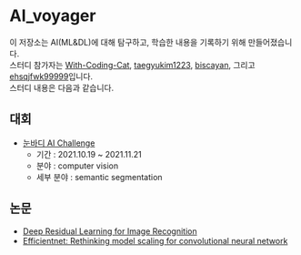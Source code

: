 # AI_voyager
이 저장소는 AI(ML&DL)에 대해 탐구하고, 학습한 내용을 기록하기 위해 만들어졌습니다.  
스터디 참가자는 [With-Coding-Cat](https://github.com/With-Coding-Cat), [taegyukim1223](https://github.com/taegyukim1223), [biscayan](https://github.com/biscayan), 그리고 [ehsqjfwk99999](https://github.com/ehsqjfwk99999)입니다.  
스터디 내용은 다음과 같습니다.  
## 대회
- [눈바디 AI Challenge](https://aiheroes.ai/challenge)
    - 기간 : 2021.10.19 ~ 2021.11.21
    - 분야 : computer vision
    - 세부 분야 : semantic segmentation
## 논문
- [Deep Residual Learning for Image Recognition](https://cs.colby.edu/courses/S16/cs365/papers/he-deepLearningOR-CVPR15.pdf)
- [Efficientnet: Rethinking model scaling for convolutional neural network](https://arxiv.org/pdf/1905.11946.pdf)